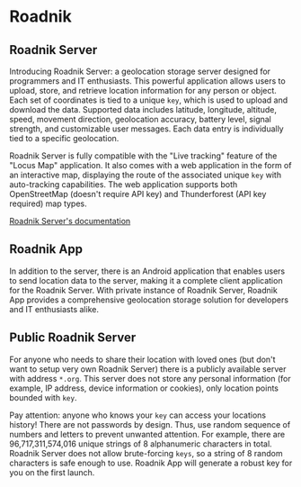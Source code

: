 # Roadnik
## Roadnik Server
Introducing Roadnik Server: a geolocation storage server designed for programmers and IT enthusiasts. This powerful application allows users to upload, store, and retrieve location information for any person or object. Each set of coordinates is tied to a unique `key`, which is used to upload and download the data. Supported data includes latitude, longitude, altitude, speed, movement direction, geolocation accuracy, battery level, signal strength, and customizable user messages. Each data entry is individually tied to a specific geolocation.

Roadnik Server is fully compatible with the "Live tracking" feature of the "Locus Map" application. It also comes with a web application in the form of an interactive map, displaying the route of the associated unique `key` with auto-tracking capabilities. The web application supports both OpenStreetMap (doesn't require API key) and Thunderforest (API key required) map types.

[Roadnik Server's documentation](docs/server.md)

## Roadnik App
In addition to the server, there is an Android application that enables users to send location data to the server, making it a complete client application for the Roadnik Server. With private instance of Roadnik Server, Roadnik App provides a comprehensive geolocation storage solution for developers and IT enthusiasts alike.

## Public Roadnik Server
For anyone who needs to share their location with loved ones (but don't want to setup very own Roadnik Server) there is a publicly available server with address `*.org`. This server does not store any personal information (for example, IP address, device information or cookies), only location points bounded with `key`.

Pay attention: anyone who knows your `key` can access your locations history! There are not passwords by design. Thus, use random sequence of numbers and letters to prevent unwanted attention. For example, there are 96,717,311,574,016 unique strings of 8 alphanumeric characters in total. Roadnik Server does not allow brute-forcing `keys`, so a string of 8 random characters is safe enough to use. Roadnik App will generate a robust key for you on the first launch.